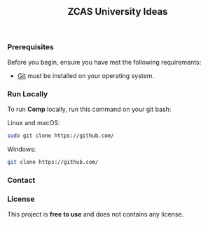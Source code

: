<div align="center">
  <br />
  <br />

  <h2 align="center">ZCAS University Ideas</h2>


</div>

<br />

### Prerequisites

Before you begin, ensure you have met the following requirements:

* [Git](https://git-scm.com/downloads "Download Git") must be installed on your operating system.

### Run Locally

To run **Comp** locally, run this command on your git bash:

Linux and macOS:

```bash
sudo git clone https://github.com/
```

Windows:

```bash
git clone https://github.com/
```

### Contact



### License

This project is **free to use** and does not contains any license.
